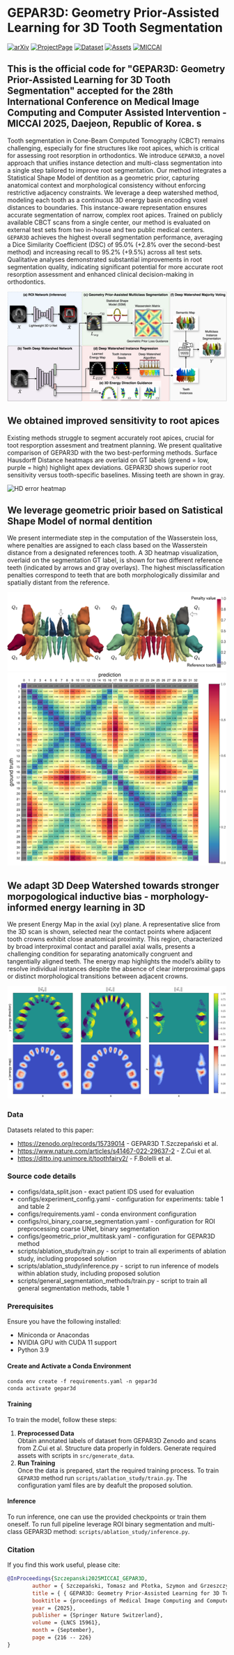# GEPAR3D: Geometry Prior-Assisted Learning for 3D Tooth Segmentation

[![arXiv](https://img.shields.io/badge/arXiv-2508.00155-red)](https://arxiv.org/pdf/2508.00155)  [![ProjectPage](https://img.shields.io/badge/Website-GEPAR3D.github.io-blue)](https://tomek1911.github.io/GEPAR3D/) [![Dataset](https://img.shields.io/badge/Dataset-GEPAR3D%20Zenodo-green)](https://zenodo.org/records/15739014) [![Assets](https://img.shields.io/badge/Assets-Google%20Drive-yellow)](https://drive.google.com/drive/folders/1CqqLdaJSA9bT1whKnUvPfax654psx9YE?usp=drive_link) [![MICCAI](https://img.shields.io/badge/MICCAI-Open%20Access-purple)](https://papers.miccai.org/miccai-2025/0375-Paper1833.html)

This is the official code for "GEPAR3D: Geometry Prior-Assisted Learning for 3D Tooth Segmentation" accepted for the 28th International Conference on Medical Image Computing and Computer Assisted Intervention - MICCAI 2025, Daejeon, Republic of Korea.
s
---


Tooth segmentation in Cone-Beam Computed Tomography (CBCT) remains challenging, especially for fine structures like root apices, which is critical for assessing root resorption in orthodontics. We introduce `GEPAR3D`, a novel approach that unifies instance detection and multi-class segmentation into a single step tailored to improve root segmentation. Our method integrates a Statistical Shape Model of dentition as a geometric prior, capturing anatomical context and morphological consistency without enforcing restrictive adjacency constraints. We leverage a deep watershed method, modeling each tooth as a continuous 3D energy basin encoding voxel distances to boundaries. This instance-aware representation ensures accurate segmentation of narrow, complex root apices. Trained on publicly available CBCT scans from a single center, our method is evaluated on external test sets from two in-house and two public medical centers. `GEPAR3D` achieves the highest overall segmentation performance, averaging a Dice Similarity Coefficient (DSC) of 95.0% (+2.8% over the second-best method) and increasing recall to 95.2% (+9.5%) across all test sets. Qualitative analyses demonstrated substantial improvements in root segmentation quality, indicating significant potential for more accurate root resorption assessment and enhanced clinical decision-making in orthodontics.

![GEPAR3D Overview](images/GEPAR3D.png)

## We obtained improved sensitivity to root apices
Existing methods struggle to segment accurately root apices, crucial for toot resporption assesment and treatment planning. We present qualitative comparison of GEPAR3D with the two best-performing methods. Surface Hausdorff Distance heatmaps are overlaid on GT labels (greend = low, purple = high) highlight apex deviations. GEPAR3D shows superior root sensitivity versus tooth-specific baselines. Missing teeth are shown in gray. 

![HD error heatmap](images/HDerror.png)

## We leverage geometric prioir based on Satistical Shape Model of normal dentition
We present intermediate step in the computation of the Wasserstein loss, where penalties are assigned to each class based on the Wasserstein distance from a designated references tooth. A 3D heatmap visualization, overlaid on the segmentation GT label, is shown for two different reference teeth (indicated by arrows and gray overlays). The highest misclassification penalties correspond to teeth that are both morphologically dissimilar and spatially distant from the reference.

![GWD Loss Computation](images/wasserstein_loss.png)
![Wasserstein Matrix](images/wasserstein_matrix_ssm.png)

## We adapt 3D Deep Watershed towards stronger morpogological inductive bias - morphology-informed energy learning in 3D
We present Energy Map in the axial (xy) plane. A representative slice from the 3D scan is shown, selected near the contact points where adjacent tooth crowns exhibit close anatomical proximity. This region, characterized by broad interproximal contact and parallel axial walls, presents a challenging condition for separating anatomically congruent and tangentially aligned teeth. The energy map highlights the model’s ability to resolve individual instances despite the absence of clear interproximal gaps or distinct morphological transitions between adjacent crowns. 

![Energy Map and Direction Map](images/direction_xyz.png)

### Data
Datasets related to this paper:
- https://zenodo.org/records/15739014 - GEPAR3D T.Szczepański et al.
- https://www.nature.com/articles/s41467-022-29637-2  - Z.Cui et al.
- https://ditto.ing.unimore.it/toothfairy2/ - F.Bolelli et al.


### Source code details

- configs/data_split.json - exact patient IDS used for evaluation
- configs/experiment_config.yaml - configuration for experiments: table 1 and table 2
- configs/requirements.yaml - conda environment configuration
- configs/roi_binary_coarse_segmentation.yaml - configuration for ROI preprocessing coarse UNet, binary segmentation
- configs/geometric_prior_multitask.yaml - configuration for GEPAR3D method
- scripts/ablation_study/train.py - script to train all experiments of ablation study, including proposed solution
- scripts/ablation_study/inference.py - script to run inference of models within ablation study, including proposed solution
- scripts/general_segmentation_methods/train.py - script to train all general segmentation methods, table 1

### Prerequisites
Ensure you have the following installed:
- Miniconda or Anacondas
- NVIDIA GPU with CUDA 11 support 
- Python 3.9


#### Create and Activate a Conda Environment
```
conda env create -f requirements.yaml -n gepar3d
conda activate gepar3d
```

#### Training

To train the model, follow these steps:

1. **Preprocessed Data**\
  Obtain annotated labels of dataset from GEPAR3D Zenodo and scans from Z.Cui et al. Structure data properly in folders. Generate required assets with scripts in ```src/generate_data```.      
3. **Run Training**\
   Once the data is prepared, start the required training process. To train `GEPAR3D` method run ```scripts/ablation_study/train.py```. The configuration yaml files are by deafult the proposed solution.


#### Inference

To run inference, one can use the provided checkpoints or train them oneself. To run full pipeline leverage ROI binary segmentation and multi-class GEPAR3D method: ```scripts/ablation_study/inference.py```.


### Citation
If you find this work useful, please cite:

```bibtex
@InProceedings{Szczepanski2025MICCAI_GEPAR3D,
        author = { Szczepański, Tomasz and Płotka, Szymon and Grzeszczyk, Michal K. and Adamowicz, Arleta and Fudalej, Piotr and Korzeniowski, Przemysław and Trzciński, Tomasz and Sitek, Arkadiusz},
        title = { { GEPAR3D: Geometry Prior-Assisted Learning for 3D Tooth Segmentation } },
        booktitle = {proceedings of Medical Image Computing and Computer Assisted Intervention -- MICCAI 2025},
        year = {2025},
        publisher = {Springer Nature Switzerland},
        volume = {LNCS 15961},
        month = {September},
        page = {216 -- 226}
}
```